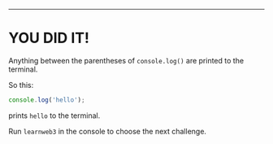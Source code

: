 ---

# YOU DID IT!

Anything between the parentheses of `console.log()` are printed to the terminal.

So this:

```js
console.log('hello');
```

prints `hello` to the terminal.


Run `learnweb3` in the console to choose the next challenge.
